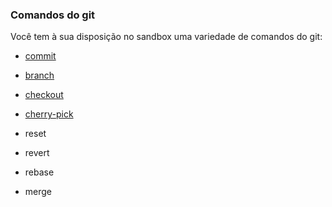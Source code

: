 ### Comandos do git

Você tem à sua disposição no sandbox uma variedade de comandos do git:

- [commit](./commit.md)

- [branch](./branch.md)

- [checkout](./checkout)

- [cherry-pick](./cherry-pick)

- reset

- revert

- rebase

- merge
